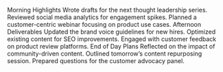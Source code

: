 Morning Highlights
Wrote drafts for the next thought leadership series.
Reviewed social media analytics for engagement spikes.
Planned a customer-centric webinar focusing on product use cases.
Afternoon Deliverables
Updated the brand voice guidelines for new hires.
Optimized existing content for SEO improvements.
Engaged with customer feedback on product review platforms.
End of Day Plans
Reflected on the impact of community-driven content.
Outlined tomorrow’s content repurposing session.
Prepared questions for the customer advocacy panel.
